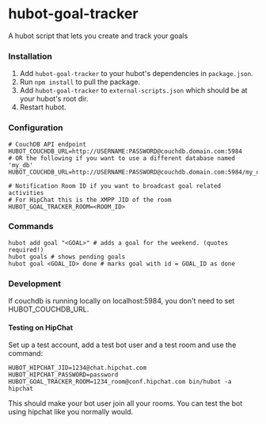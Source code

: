 hubot-goal-tracker
==================

A hubot script that lets you create and track your goals

### Installation
1. Add `hubot-goal-tracker` to your hubot's dependencies in `package.json`.
2. Run `npm install` to pull the package.
3. Add `hubot-goal-tracker` to `external-scripts.json`
   which should be at your hubot's root dir.
4. Restart hubot.

### Configuration
    # CouchDB API endpoint
    HUBOT_COUCHDB_URL=http://USERNAME:PASSWORD@couchdb.domain.com:5984
    # OR the following if you want to use a different database named 'my_db'
    HUBOT_COUCHDB_URL=http://USERNAME:PASSWORD@couchdb.domain.com:5984/my_db

    # Notification Room ID if you want to broadcast goal related activities
    # For HipChat this is the XMPP JID of the room
    HUBOT_GOAL_TRACKER_ROOM=<ROOM_ID>

### Commands
    hubot add goal "<GOAL>" # adds a goal for the weekend. (quotes required!)
    hubot goals # shows pending goals
    hubot goal <GOAL_ID> done # marks goal with id = GOAL_ID as done

### Development
If couchdb is running locally on localhost:5984, you don't need to set
HUBOT_COUCHDB_URL.

#### Testing on HipChat
Set up a test account, add a test bot user and a test room and use the command:

    HUBOT_HIPCHAT_JID=1234@chat.hipchat.com HUBOT_HIPCHAT_PASSWORD=password HUBOT_GOAL_TRACKER_ROOM=1234_room@conf.hipchat.com bin/hubot -a hipchat

This should make your bot user join all your rooms. You can test the bot using
hipchat like you normally would.
